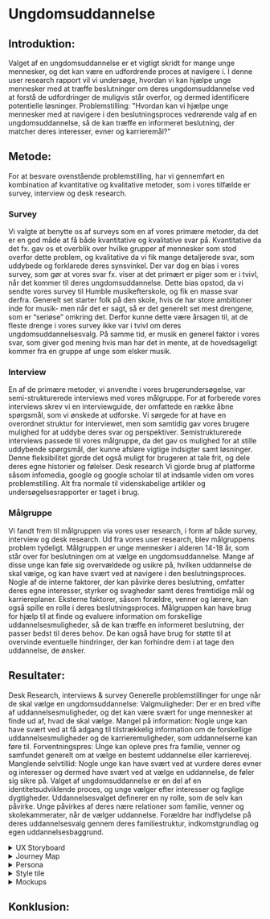 # Ungdomsuddannelse

## Introduktion:
Valget af en ungdomsuddannelse er et vigtigt skridt for mange unge mennesker, og det kan være en udfordrende proces at navigere i. I denne user research rapport vil vi undersøge, hvordan vi kan hjælpe unge mennesker med at træffe beslutninger om deres ungdomsuddannelse ved at forstå de udfordringer de muligvis står overfor, og dermed identificere potentielle løsninger.
Problemstilling:
"Hvordan kan vi hjælpe unge mennesker med at navigere i den beslutningsproces vedrørende valg af en ungdomsuddannelse, så de kan træffe en informeret beslutning, der matcher deres interesser, evner og karrieremål?"

## Metode:
For at besvare ovenstående problemstilling, har vi gennemført en kombination af kvantitative og kvalitative metoder, som i vores tilfælde er survey, interview og desk research. 

### Survey
Vi valgte at benytte os af surveys som en af vores primære metoder, da det er en god måde at få både kvantitative og kvalitative svar på. Kvantitative da det fx. gav os et overblik over hvilke grupper af mennesker som stod overfor dette problem, og kvalitative da vi fik mange detaljerede svar, som uddybede og forklarede deres synsvinkel.
Der var dog en bias i vores survey, som gør at vores svar fx. viser at det primært er piger som er i tvivl, når det kommer til deres ungdomsuddannelse. Dette bias opstod, da vi sendte vores survey til Humble musikefterskole, og fik en masse svar derfra.  Generelt set starter folk på den skole, hvis de har store ambitioner inde for musik- men når det er sagt, så er det generelt set mest drengene, som er “seriøse” omkring det. Derfor kunne dette være årsagen til, at de fleste drenge i vores survey ikke var i tvivl om deres ungdomsuddannelsesvalg. På samme tid, er musik en generel faktor i vores svar, som giver god mening hvis man har det in mente, at de hovedsageligt kommer fra en gruppe af unge som elsker musik. 

### Interview
En af de primære metoder, vi anvendte i vores brugerundersøgelse, var semi-strukturerede interviews med vores målgruppe. 
For at forberede vores interviews skrev vi en interviewguide, der omfattede en række åbne spørgsmål, som vi ønskede at udforske. Vi sørgede for at have en overordnet struktur for interviewet, men som samtidig gav vores brugere mulighed for at uddybe deres svar og perspektiver. 
Semistrukturerede interviews passede til vores målgruppe, da det gav os mulighed for at stille uddybende spørgsmål, der kunne afsløre vigtige indsigter samt løsninger. Denne fleksibilitet gjorde det også muligt for brugeren at tale frit, og dele deres egne historier og følelser.
Desk research
Vi gjorde brug af platforme såsom infomedia, google og google scholar til at indsamle viden om vores problemstilling. Alt fra normale til videnskabelige artikler og undersøgelsesrapporter er taget i brug. 

### Målgruppe
Vi fandt frem til målgruppen via vores user research, i form af både survey, interview og desk research. Ud fra vores user research, blev målgruppens problem tydeligt.
 Målgruppen er unge mennesker i alderen 14-18 år, som står over for beslutningen om at vælge en ungdomsuddannelse. Mange af disse unge kan føle sig overvældede og usikre på, hvilken uddannelse de skal vælge, og kan have svært ved at navigere i den beslutningsproces. Nogle af de interne faktorer, der kan påvirke deres beslutning, omfatter deres egne interesser, styrker og svagheder samt deres fremtidige mål og karriereplaner. Eksterne faktorer, såsom forældre, venner og lærere, kan også spille en rolle i deres beslutningsproces.
Målgruppen kan have brug for hjælp til at finde og evaluere information om forskellige uddannelsesmuligheder, så de kan træffe en informeret beslutning, der passer bedst til deres behov. De kan også have brug for støtte til at overvinde eventuelle hindringer, der kan forhindre dem i at tage den uddannelse, de ønsker.

## Resultater:
Desk Research, interviews & survey
Generelle problemstillinger for unge når de skal vælge en ungdomsuddannelse:
Valgmuligheder: Der er en bred vifte af uddannelsesmuligheder, og det kan være svært for unge mennesker at finde ud af, hvad de skal vælge.
Mangel på information: Nogle unge kan have svært ved at få adgang til tilstrækkelig information om de forskellige uddannelsesmuligheder og de karrieremuligheder, som uddannelserne kan føre til.
Forventningspres: Unge kan opleve pres fra familie, venner og samfundet generelt om at vælge en bestemt uddannelse eller karrierevej.
Manglende selvtillid: Nogle unge kan have svært ved at vurdere deres evner og interesser og dermed have svært ved at vælge en uddannelse, de føler sig sikre på.
Valget af ungdomsuddannelse er en del af en identitetsudviklende proces, og unge vælger efter interesser og faglige dygtigheder. Uddannelsesvalget definerer en ny rolle, som de selv kan påvirke.
Unge påvirkes af deres nære relationer som familie, venner og skolekammerater, når de vælger uddannelse. Forældre har indflydelse på deres uddannelsesvalg gennem deres familiestruktur, indkomstgrundlag og egen uddannelsesbaggrund.

<details>
  <summary> UX Storyboard </summary>
Storyboardet viser Emma's rejse gennem den komplekse beslutningsproces vedrørende valg af en ungdomsuddannelse. I starten er hun stresset og føler sig presset af tiden og forventningerne fra omverdenen. Hun undersøger forskellige uddannelsesmuligheder, men føler sig stadig forvirret og frustreret. Hendes eksterne faktorer, såsom forældre, venner og lærere, er også involveret i beslutningsprocessen, hvilket kan gøre det endnu mere udfordrende for Emma at tage den rigtige beslutning.
I midten af storyboardet introduceres en ny app, der kan give Emma bedre overblik og information omkring hendes uddannelsesvalg. Hun bruger app'en til at undersøge forskellige uddannelsesmuligheder og træffe en informeret beslutning. Til sidst er Emma glad og lettet over at have truffet en beslutning omkring sin ungdomsuddannelse.
Storyboardet viser, hvordan vores app kan hjælpe unge mennesker som Emma med at navigere gennem den komplekse beslutningsproces ved at give dem den nødvendige information og overblik over uddannelsesmulighederne.
	
![storyboard](https://user-images.githubusercontent.com/111958199/233578994-978812ab-e2b5-4db3-b9f0-436e701f0317.png)

	
  </details>

<details>
  <summary> Journey Map </summary>
Som en del af vores brugerundersøgelse, lavede vi et user journey map for at forstå vores brugeres oplevelse med vores produkt, samt vejen dertil. Den skildrer visuelt brugerens rejse gennem forskellige stadier, herunder indledende bevidsthed, tanker, beslutningstagning, overvejelser mm. 
Journey mappen blev skabt gennem en kombination af kvalitative metoder, herunder dybdegående interviews. Baseret på dette indsamlede vi nøgle indsigter fra brugerne, for at skabe et omfattende kort, der nøjagtigt afspejler brugeroplevelsen og deres tænkningsproces. 
Journey mappen gav os et større overblik over brugerrejsen og oplevelsen, og fremhævede de vigtigste pointer. Derudover kunne vi gennem journey mappen identificere smertepunkter, motivation, mål og behov, og fik dermed en dybere forståelse af vores brugere. 
  </details>  

<details>
  <summary> Persona </summary>
Efter en samling af vigtige indsigter og pointer, valgte vi at inddrage personaer som et redskab til vores brugerundersøgelse.
Alfred og Marie er fiktive brugerprofiler, der repræsenterer vores brugere baseret på data fra vores user research. Personaerne hjalp os med at skabe nogle effektive designs, der kommunikerer vores viden om brugerne. Dette har givet os en dybere forståelse af vores brugeres baggrund, mål og udfordringer. Eksempelvis er personernes quotes baseret på de rigtige svar vi fik fra vores survey.
Moodboard
Vores moodboard hjælper os med at fange essensen af vores app, som er denne jordnære, rolige og informerende app. 
  </details>


<details>
  <summary> Style tile </summary>
For at finde frem til den generelle æstetiske ide til appen, har vi benyttet os af et style tile. Det er en visuel hjælp, som hjalp os med at få fastlagt ting såsom farver og typografi.
  </details>  

<details>
  <summary> Mockups </summary>
Vi har anvendt mockups som et af vores sidste trin i brugerundersøgelsesprocessen. Vores mockups er en visuel repræsentation af designet af vores produkt, som var designet på baggrund af vores forståelse af brugernes behov og ønsker. Hovedsageligt brugte vi vores mockups som et kommunikationsværktøj i gruppen, og for at blive enige om hvilken æstetisk vej vi skulle gå, med vores style tile in mente.

Promt til mockups: UI design,8k, illustration, app design, tiny skeuomorphic, minimalistic, ui ux, ux/ux, light colors, Dark blue elements, green, test function, school, blue aura, quiz, quizzing
  </details>
																																																
## Konklusion:
